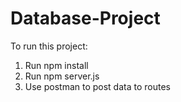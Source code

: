 # Database-Project
To run this project:
1. Run npm install
2. Run npm server.js
3. Use postman to post data to routes
